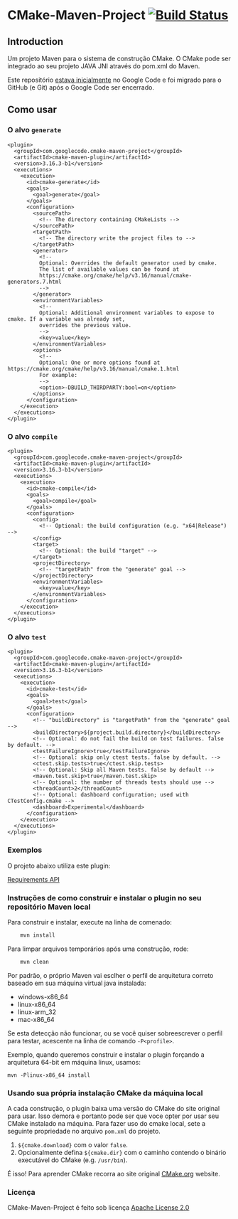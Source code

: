 # CMake-Maven-Project [![Build Status](https://travis-ci.org/cmake-maven-project/cmake-maven-project.png?branch=master)](https://travis-ci.org/cmake-maven-project/cmake-maven-project)

## Introduction

Um projeto Maven para o sistema de construção CMake. O CMake pode ser integrado ao seu projeto JAVA JNI através do pom.xml do Maven.

Este repositório [estava inicialmente](https://code.google.com/p/cmake-maven-project/) no Google Code e foi migrado para o GitHub (e Git) após o Google Code ser encerrado.

## Como usar

### O alvo `generate`

    <plugin>
      <groupId>com.googlecode.cmake-maven-project</groupId>
      <artifactId>cmake-maven-plugin</artifactId>
      <version>3.16.3-b1</version>
      <executions>
        <execution>
          <id>cmake-generate</id>
          <goals>
            <goal>generate</goal>
          </goals>
          <configuration>
            <sourcePath>
              <!-- The directory containing CMakeLists -->
            </sourcePath>
            <targetPath>
              <!-- The directory write the project files to -->
            </targetPath>
            <generator>
              <!--
              Optional: Overrides the default generator used by cmake.
              The list of available values can be found at 
              https://cmake.org/cmake/help/v3.16/manual/cmake-generators.7.html
              -->
            </generator>
            <environmentVariables>
              <!--
              Optional: Additional environment variables to expose to cmake. If a variable was already set,
              overrides the previous value.             
              -->              
              <key>value</key>
            </environmentVariables>
            <options>
              <!--
              Optional: One or more options found at https://cmake.org/cmake/help/v3.16/manual/cmake.1.html
              For example:
              -->
              <option>-DBUILD_THIRDPARTY:bool=on</option>
            </options>
          </configuration>
        </execution>
      </executions>
    </plugin>

### O alvo `compile`

    <plugin>
      <groupId>com.googlecode.cmake-maven-project</groupId>
      <artifactId>cmake-maven-plugin</artifactId>
      <version>3.16.3-b1</version>
      <executions>
        <execution>
          <id>cmake-compile</id>
          <goals>
            <goal>compile</goal>
          </goals>
          <configuration>
            <config>
              <!-- Optional: the build configuration (e.g. "x64|Release") -->
            </config>
            <target>
              <!-- Optional: the build "target" -->
            </target>
            <projectDirectory>
              <!-- "targetPath" from the "generate" goal -->
            </projectDirectory>
            <environmentVariables>
              <key>value</key>
            </environmentVariables>
          </configuration>
        </execution>
      </executions>
    </plugin>

### O alvo `test`

    <plugin>
      <groupId>com.googlecode.cmake-maven-project</groupId>
      <artifactId>cmake-maven-plugin</artifactId>
      <version>3.16.3-b1</version>
      <executions>
        <execution>
          <id>cmake-test</id>
          <goals>
            <goal>test</goal>
          </goals>
          <configuration>
            <!-- "buildDirectory" is "targetPath" from the "generate" goal -->
            <buildDirectory>${project.build.directory}</buildDirectory>
            <!-- Optional: do not fail the build on test failures. false by default. -->
            <testFailureIgnore>true</testFailureIgnore>
            <!-- Optional: skip only ctest tests. false by default. -->
            <ctest.skip.tests>true</ctest.skip.tests>
            <!-- Optional: Skip all Maven tests. false by default -->
            <maven.test.skip>true</maven.test.skip>
            <!-- Optional: the number of threads tests should use -->
            <threadCount>2</threadCount>
            <!-- Optional: dashboard configuration; used with CTestConfig.cmake -->
            <dashboard>Experimental</dashboard>
          </configuration>
        </execution>
      </executions>
    </plugin>
    
### Exemplos

O projeto abaixo utiliza este plugin:

[Requirements API](https://bitbucket.org/cowwoc/requirements.java/src/759c13be200744e31f0d3f1c6df5d49ac079dfbf/natives/pom.xml#lines-69)

### Instruções de como construir e instalar o plugin no seu repositório Maven local

Para construir e instalar, execute na linha de comenado:

```bash
    mvn install
```

Para limpar arquivos temporários após uma construção, rode:

```bash
    mvn clean
```

Por padrão, o próprio Maven vai esclher o perfil de arquitetura correto baseado em sua máquina virtual java instalada:

* windows-x86_64
* linux-x86_64
* linux-arm_32
* mac-x86_64

Se esta detecção não funcionar, ou se você quiser sobreescrever o perfil para testar, acescente na linha de comando `-P<profile>`.

Exemplo, quando queremos construir e instalar o plugin forçando a arquitetura 64-bit em máquina linux, usamos:

    mvn -Plinux-x86_64 install

### Usando sua própria instalação CMake da máquina local

A cada construção, o plugin baixa uma versão do CMake do site original para usar.
Isso demora e portanto pode ser que voce opter por usar seu CMake instalado na máquina.
Para fazer uso do cmake local, sete a seguinte propriedade no arquivo `pom.xml` do projeto.

1. `${cmake.download}` com o valor `false`.
2. Opcionalmente defina `${cmake.dir}` com o caminho contendo o binário executável do CMake (e.g. `/usr/bin`).

É isso! Para aprender CMake recorra ao site original [CMake.org](https://cmake.org/) website.

### Licença

CMake-Maven-Project é feito sob licença [Apache License 2.0](http://www.apache.org/licenses/LICENSE-2.0)

